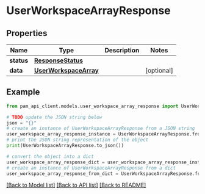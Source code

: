 # UserWorkspaceArrayResponse


## Properties

Name | Type | Description | Notes
------------ | ------------- | ------------- | -------------
**status** | [**ResponseStatus**](ResponseStatus.md) |  | 
**data** | [**UserWorkspaceArray**](UserWorkspaceArray.md) |  | [optional] 

## Example

```python
from pam_api_client.models.user_workspace_array_response import UserWorkspaceArrayResponse

# TODO update the JSON string below
json = "{}"
# create an instance of UserWorkspaceArrayResponse from a JSON string
user_workspace_array_response_instance = UserWorkspaceArrayResponse.from_json(json)
# print the JSON string representation of the object
print(UserWorkspaceArrayResponse.to_json())

# convert the object into a dict
user_workspace_array_response_dict = user_workspace_array_response_instance.to_dict()
# create an instance of UserWorkspaceArrayResponse from a dict
user_workspace_array_response_from_dict = UserWorkspaceArrayResponse.from_dict(user_workspace_array_response_dict)
```
[[Back to Model list]](../README.md#documentation-for-models) [[Back to API list]](../README.md#documentation-for-api-endpoints) [[Back to README]](../README.md)


